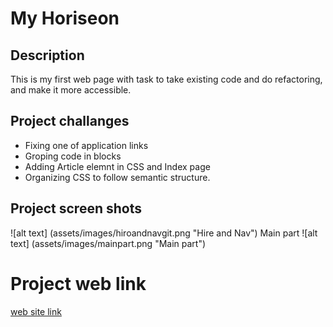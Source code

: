 # My Horiseon
## Description
This is my first web page with task to take existing code and do refactoring,
and make it more accessible.
## Project challanges
* Fixing one of application links
* Groping code in blocks
* Adding Article elemnt in CSS and Index page
* Organizing  CSS to follow semantic structure.

## Project screen shots

![alt text] (assets/images/hiroandnavgit.png "Hire and Nav")
Main part
![alt text] (assets/images/mainpart.png "Main part")

# Project web link
[web site link](https://lakicode.github.io/MyHoriseon/)